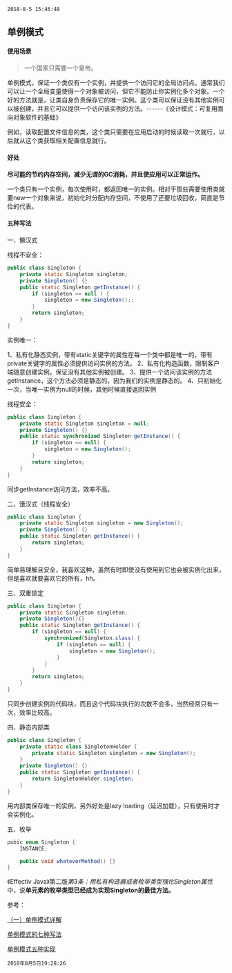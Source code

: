 `2018-8-5 15:46:48`

## 单例模式

#### 使用场景

>一个国家只需要一个皇帝。

单例模式，保证一个类仅有一个实例，并提供一个访问它的全局访问点。通常我们可以让一个全局变量使得一个对象被访问，但它不能防止你实例化多个对象。一个好的方法就是，让类自身负责保存它的唯一实例。这个类可以保证没有其他实例可以被创建，并且它可以提供一个访问该实例的方法。------《设计模式：可复用面向对象软件的基础》

例如，读取配置文件信息的类，这个类只需要在应用启动的时候读取一次就行，以后就从这个类获取相关配置信息就行。

#### 好处

<b>尽可能的节约内存空间，减少无谓的GC消耗，并且使应用可以正常运作。</b>

一个类只有一个实例，每次使用时，都返回唯一的实例。相对于那些需要使用类就要new一个对象来说，初始化时分配内存空间，不使用了还要垃圾回收，简直是节俭的代表。

#### 五种写法

一、懒汉式

线程不安全：
``` java
public class Singleton {
	private static Singleton singleton;
	private Singleton() {}
	public static Singleton getInstance() {
		if (singleton == null ) {
			singleton = new Singleton();;
		}
		return singleton;
	}
}
```

实例唯一：

1、私有化静态实例，带有static关键字的属性在每一个类中都是唯一的，带有private关键字的属性必须提供访问实例的方法。
2、私有化构造函数，限制客户端随意创建实例，保证没有其他实例被创建。
3、提供一个访问该实例的方法getInstance，这个方法必须是静态的，因为我们的实例是静态的。
4、只初始化一次，当唯一实例为null的时候，其他时候直接返回实例

线程安全：
``` java
public class Singleton {
	private static Singleton singleton = null;
	private Singleton() {}
	public static synchronized Singleton getInstance() {
		if (singleton == null) {
			singleton = new Singleton();
		}
		return singleton;
	}
}
```
同步getInstance访问方法，效率不高。

二、饿汉式（线程安全）

``` java
public class Singleton {
	private static Singleton singleton = new Singleton();
	private Singleton() {}
	public static Singleton getInstance() {
		return singleton;
	}
}
```
简单易理解且安全，我喜欢这种，虽然有时即使没有使用到它也会被实例化出来，但是喜欢就要喜欢它的所有，hh。

三、双重锁定

``` java
public class Singleton {
	private static Singleton singleton;
	private Singleton(){}
	public static Singleton getInstance() {
		if (singleton == null) {
			synchronized(Singleton.class) {
				if (singleton == null) {
					singleton = new Singleton();
				}
			}
		}
		return singleton;
	}
}
```
只同步创建实例的代码块，而且这个代码块执行的次数不会多，当然经常只有一次，效率比较高。

四、静态内部类

``` java
public class Singleton {
	private static class SingletonHolder {
		private static Singleton singleton = new Singleton();
	}
	private Singleton() {}
	public static Singleton getInstance() {
		return SingletonHolder.singleton;
	}
}
```
用内部类保存唯一的实例，另外好处是lazy loading（延迟加载），只有使用时才会实例化。

五、枚举

``` java
pubic enum Singleton {
	INSTANCE;

	public void whateverMethod() {}
}
```
《Effectiv Java》第二版<i>第3条：用私有构造器或者枚举类型强化Singleton属性</i> 中，说<b>单元素的枚举类型已经成为实现Singleton的最佳方法。</b>

参考：

[（一）单例模式详解](http://www.cnblogs.com/zuoxiaolong/p/pattern2.html)

[单例模式的七种写法](http://cantellow.iteye.com/blog/838473)

[单例模式五种实现](https://segmentfault.com/a/1190000010755849)

`2018年8月5日19:28:26`

